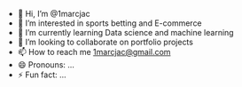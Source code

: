 - 👋 Hi, I’m @1marcjac
- 👀 I’m interested in sports betting and E-commerce
- 🌱 I’m currently learning Data science and machine learning 
- 💞️ I’m looking to collaborate on portfolio projects
- 📫 How to reach me 1marcjac@gmail.com
- 😄 Pronouns: ...
- ⚡ Fun fact: ...

<!---
1marcjac/1marcjac is a ✨ special ✨ repository because its `README.md` (this file) appears on your GitHub profile.
You can click the Preview link to take a look at your changes.
--->
